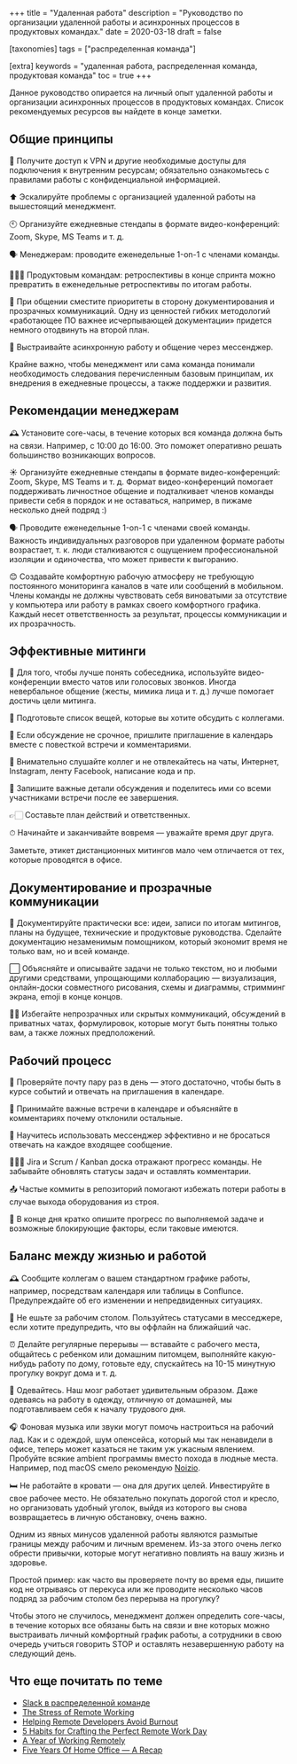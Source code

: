 +++
title = "Удаленная работа"
description = "Руководство по организации удаленной работы и асинхронных процессов в продуктовых командах."
date = 2020-03-18
draft = false

[taxonomies]
tags = ["распределенная команда"]

[extra]
keywords = "удаленная работа, распределенная команда, продуктовая команда"
toc = true
+++

Данное руководство опирается на личный опыт удаленной работы и организации асинхронных процессов
в продуктовых командах. Список рекомендуемых ресурсов вы найдете в конце заметки.

## Общие принципы

🔐 Получите доступ к VPN и другие необходимые доступы для подключения к внутренним
ресурсам; обязательно ознакомьтесь с правилами работы с конфиденциальной информацией.

⬆️ Эскалируйте проблемы с организацией удаленной работы на вышестоящий менеджмент.

🕙 Организуйте ежедневные стендапы в формате видео-конференций: Zoom, Skype, MS Teams и т. д.

🗣 Менеджерам: проводите еженедельные 1-on-1 с членами команды.

🙇🏼‍♂️ Продуктовым командам: ретроспективы в конце спринта можно превратить в еженедельные ретроспективы
по итогам работы.

📃 При общении сместите приоритеты в сторону документирования и прозрачных коммуникаций.
Одну из ценностей гибких методологий «работающее ПО важнее исчерпывающей документации» придется
немного отодвинуть на второй план.

💬 Выстраивайте асинхронную работу и общение через мессенджер.

Крайне важно, чтобы менеджмент или сама команда понимали необходимость следования перечисленным
базовым принципам, их внедрения в ежедневные процессы, а также поддержки и развития.

## Рекомендации менеджерам

🕰 Установите core-часы, в течение которых вся команда должна быть на связи. Например, с 10:00 до 16:00.
Это поможет оперативно решать большинство возникающих вопросов.

☀️ Организуйте ежедневные стендапы в формате видео-конференций: Zoom, Skype, MS Teams и т. д.
Формат видео-конференций помогает поддерживать личностное общение и подталкивает членов команды
привести себя в порядок и не оставаться, например, в пижаме несколько дней подряд :)

🗣 Проводите еженедельные 1-on-1 с членами своей команды. Важность индивидуальных разговоров при
удаленном формате работы возрастает, т. к. люди сталкиваются с ощущением профессиональной изоляции
и одиночества, что может привести к выгоранию.

😊 Создавайте комфортную рабочую атмосферу не требующую постоянного мониторинга каналов в чате или
сообщений в мобильном. Члены команды не должны чувствовать себя виноватыми за отсутствие у компьютера
или работу в рамках своего комфортного графика. Каждый несет ответственность за результат, процессы
коммуникации и их прозрачность.

## Эффективные митинги

🎥 Для того, чтобы лучше понять собеседника, используйте видео-конференции вместо чатов или голосовых
звонков. Иногда невербальное общение (жесты, мимика лица и т. д.) лучше помогает достичь цели митинга.

📝 Подготовьте список вещей, которые вы хотите обсудить с коллегами.

📅 Если обсуждение не срочное, пришлите приглашение в календарь вместе с повесткой встречи и комментариями.

📵 Внимательно слушайте коллег и не отвлекайтесь на чаты, Интернет, Instagram, ленту Facebook, написание кода и пр.

📝 Запишите важные детали обсуждения и поделитесь ими со всеми участниками встречи после ее завершения.

👉🏻 Составьте план действий и ответственных.

⏱ Начинайте и заканчивайте вовремя — уважайте время друг друга.

Заметьте, этикет дистанционных митингов мало чем отличается от тех, которые проводятся в офисе.

## Документирование и прозрачные коммуникации

📃 Документируйте практически все: идеи, записи по итогам митингов, планы на будущее, технические
и продуктовые руководства. Сделайте документацию незаменимым помощником, который экономит время не
только вам, но и всей команде.

⬜️ Объясняйте и описывайте задачи не только текстом, но и любыми другими средствами, упрощающими
коллаборацию — визуализация, онлайн-доски совместного рисования, схемы и диаграммы, стримминг экрана,
emoji в конце концов.

✋🏻 Избегайте непрозрачных или скрытых коммуникаций, обсуждений в приватных чатах, формулировок,
которые могут быть понятны только вам, а также ложных предположений.

## Рабочий процесс

💌 Проверяйте почту пару раз в день — этого достаточно, чтобы быть в курсе событий и отвечать
на приглашения в календаре.

📆 Принимайте важные встречи в календаре и объясняйте в комментариях почему отклонили остальные.

💬 Научитесь использовать мессенджер эффективно и не бросаться отвечать на каждое входящее сообщение.

👨🏼‍💻 Jira и Scrum / Kanban доска отражают прогресс команды. Не забывайте обновлять статусы задач и
оставлять комментарии.

📤 Частые коммиты в репозиторий помогают избежать потери работы в случае выхода оборудования из строя.

🌃 В конце дня кратко опишите прогресс по выполняемой задаче и возможные блокирующие факторы,
если таковые имеются.

## Баланс между жизнью и работой

🕰 Сообщите коллегам о вашем стандартном графике работы, например, посредствам календаря или
таблицы в Conflunce. Предупреждайте об его изменении и непредвиденных ситуациях.

🍜 Не ешьте за рабочим столом. Пользуйтесь статусами в месседжере, если хотите предупредить,
что вы оффлайн на ближайший час.

⏰ Делайте регулярные перерывы — вставайте с рабочего места, общайтесь с ребенком или домашним
питомцем, выполняйте какую-нибудь работу по дому, готовьте еду, спускайтесь на 10-15 минутную
прогулку вокруг дома и т. д.

👔 Одевайтесь. Наш мозг работает удивительным образом. Даже одеваясь на работу в одежду, отличную
от домашней, мы подготавливаем себя к началу трудового дня.

🎧 Фоновая музыка или звуки могут помочь настроиться на рабочий лад. Как и с одеждой, шум опенсейса,
который мы так ненавидели в офисе, теперь может казаться не таким уж ужасным явлением. Пробуйте
всякие ambient программы вместо похода в людные места. Например, под macOS смело рекомендую
[Noizio](https://noiz.io/).

🛏 Не работайте в кровати — она для других целей. Инвестируйте в свое рабочее место.
Не обязательно покупать дорогой стол и кресло, но организовать удобный уголок, выйдя из которого
вы снова возвращаетесь в личную обстановку, очень важно.

Одним из явных минусов удаленной работы являются размытые границы между рабочим и личным временем.
Из-за этого очень легко обрести привычки, которые могут негативно повлиять на вашу жизнь и здоровье.

Простой пример: как часто вы проверяете почту во время еды, пишите код не отрываясь от перекуса или
же проводите несколько часов подряд за рабочим столом без перерыва на прогулку?

Чтобы этого не случилось, менеджмент должен определить core-часы, в течение которых все обязаны
быть на связи и вне которых можно выстраивать личный комфортный график работы, а сотрудники в свою
очередь учиться говорить STOP и оставлять незавершенную работу на следующий день.

## Что еще почитать по теме

- [Slack в распределенной команде](https://akrisanov.com/ru/slack/)
- [The Stress of Remote Working](https://hackernoon.com/the-stress-of-remote-working-38be5bdcf4da)
- [Helping Remote Developers Avoid Burnout](https://blog.digitalocean.com/avoiding-burnout/)
- [5 Habits for Crafting the Perfect Remote Work Day](https://doist.com/blog/remote-work-habits/)
- [A Year of Working Remotely](https://mikeindustries.com/blog/archive/2019/08/a-year-of-working-remotely)
- [Five Years Of Home Office — A Recap](https://spinscale.de/posts/2018-05-08-five-years-homeoffice.html)
